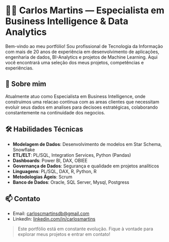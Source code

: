 # 👨‍💻 Carlos Martins — Especialista em Business Intelligence & Data Analytics

Bem-vindo ao meu portfólio! Sou profissional de Tecnologia da Informação com mais de 20 anos de experiência em desenvolvimento de aplicações, engenharia de dados, BI-Analytics e projetos de Machine Learning. Aqui você encontrará uma seleção dos meus projetos, competências e experiências.

## 🧠 Sobre mim
Atualmente atuo como Especialista em Business Intelligence, onde construimos uma relacao continua com as areas clientes que necessitam evoluir seus dados em analises para decisoes estratégicas, colaborando constantemente na continuidade dos negocios.


## 🛠️ Habilidades Técnicas
- **Modelagem de Dados**: Desenvolvimento de modelos em Star Schema, Snowflake
- **ETL/ELT**: PL/SQL, Integration Services, Python (Pandas)
- **Dashboards**: Power BI, DAX, OBIEE
- **Governança de Dados**: Segurança e qualidade em projetos analíticos
- **Linguagens**: PL/SQL, DAX, R, Python, R 
- **Metodologias Ágeis**: Scrum
- **Banco de Dados**: Oracle, SQL Server, Mysql, Postgress


## 📫 Contato
- Email: carloscmartinsdb@gmail.com 
- LinkedIn: [linkedin.com/in/carlosmartins](https://www.linkedin.com/in/carlosmartins)  

> Este portfólio está em constante evolução. Fique à vontade para explorar meus projetos e entrar em contato!





